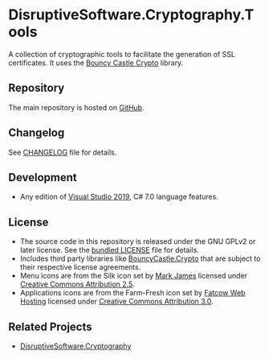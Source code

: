 # DisruptiveSoftware.Cryptography.Tools

A collection of cryptographic tools to facilitate the generation of SSL certificates. It uses the [Bouncy Castle Crypto](https://bouncycastle.org/csharp/index.html) library.

## Repository

The main repository is hosted on [GitHub](https://github.com/cristianst85/DisruptiveSoftware.Cryptography.Tools).

## Changelog

See [CHANGELOG](https://github.com/cristianst85/DisruptiveSoftware.Cryptography.Tools/blob/master/CHANGELOG.md) file for details.

## Development

* Any edition of [Visual Studio 2019](https://visualstudio.microsoft.com/vs/), C# 7.0 language features.

## License

* The source code in this repository is released under the GNU GPLv2 or later license. See the [bundled LICENSE](https://github.com/cristianst85/DisruptiveSoftware.Cryptography.Tools/blob/master/LICENSE) file for details.
* Includes third party libraries like [BouncyCastle.Crypto](https://www.bouncycastle.org/csharp/) that are subject to their respective license agreements.
* Menu icons are from the Silk icon set by [Mark James](http://www.famfamfam.com/lab/icons/silk/) licensed under [Creative Commons Attribution 2.5](http://creativecommons.org/licenses/by/2.5/).
* Applications icons are from the Farm-Fresh icon set by [Fatcow Web Hosting](https://www.fatcow.com/free-icons) licensed under [Creative Commons Attribution 3.0](https://creativecommons.org/licenses/by/3.0/).

## Related Projects
 
* [DisruptiveSoftware.Cryptography](https://github.com/cristianst85/DisruptiveSoftware.Cryptography)
